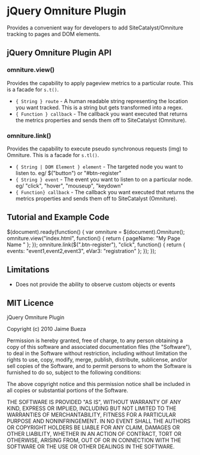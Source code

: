 # jQuery Omniture Plugin

Provides a convenient way for developers to add SiteCatalyst/Omniture tracking to pages and DOM elements.

## jQuery Omniture Plugin API

### omniture.view()

Provides the capability to apply pageview metrics to a particular route. This is a facade for <code>s.t()</code>.

* <code>{ String } route</code> - A human readable string representing the location you want tracked. This is a string but gets transformed into a regex.
* <code>{ Function } callback</code> - The callback you want executed that returns the metrics properties and sends them off to SiteCatalyst (Omniture).

### omniture.link()

Provides the capability to execute pseudo synchronous requests (img) to Omniture. This is a facade for <code>s.tl()</code>.

* <code>{ String | DOM Element } element</code> - The targeted node you want to listen to. eg/ $("button") or "#btn-register"
* <code>{ String } event</code> - The event you want to listen to on a particular node. eg/ "click", "hover", "mouseup", "keydown"
* <code>{ Function} callback</code> - The callback you want executed that returns the metrics properties and sends them off to SiteCatalyst (Omniture).

## Tutorial and Example Code

$(document).ready(function() {
  var omniture = $(document).Omniture();
  omniture.view("index.html", function() {
    return { pageName: "My Page Name " };
  });
  omniture.link($(".btn-register"), "click", function() {
    return { events: "event1,event2,event3", eVar3: "registration" };
  });
});

## Limitations

* Does not provide the ability to observe custom objects or events

## MIT Licence

jQuery Omniture Plugin

Copyright (c) 2010 Jaime Bueza

Permission is hereby granted, free of charge, to any person obtaining a copy
of this software and associated documentation files (the "Software"), to deal
in the Software without restriction, including without limitation the rights
to use, copy, modify, merge, publish, distribute, sublicense, and/or sell
copies of the Software, and to permit persons to whom the Software is
furnished to do so, subject to the following conditions:

The above copyright notice and this permission notice shall be included in
all copies or substantial portions of the Software.

THE SOFTWARE IS PROVIDED "AS IS", WITHOUT WARRANTY OF ANY KIND, EXPRESS OR
IMPLIED, INCLUDING BUT NOT LIMITED TO THE WARRANTIES OF MERCHANTABILITY,
FITNESS FOR A PARTICULAR PURPOSE AND NONINFRINGEMENT. IN NO EVENT SHALL THE
AUTHORS OR COPYRIGHT HOLDERS BE LIABLE FOR ANY CLAIM, DAMAGES OR OTHER
LIABILITY, WHETHER IN AN ACTION OF CONTRACT, TORT OR OTHERWISE, ARISING FROM,
OUT OF OR IN CONNECTION WITH THE SOFTWARE OR THE USE OR OTHER DEALINGS IN
THE SOFTWARE.